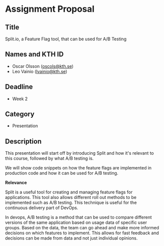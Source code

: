 # Assignment Proposal

## Title

Split.io, a Feature Flag tool, that can be used for A/B Testing

## Names and KTH ID

  - Oscar Olsson (oscols@kth.se)
  - Leo Vainio (lvainio@kth.se)

## Deadline

- Week 2

## Category

- Presentation

## Description

This presentation will start off by introducing Split and how it's relevant to this course, followed by what A/B testing is.

We will show code snippets on how the feature flags are implemented in production code and how it can be used for A/B testing.


**Relevance**

Split is a useful tool for creating and managing feature flags for applications. This tool also allows different roll out methods to be implemented such as A/B testing. This technique is useful for the continuous delivery part of DevOps. 

In devops, A/B testing is a method that can be used to compare different versions of the same application based on usage data of specific user groups. Based on the data, the team can go ahead and make more informed decisions on which features to implement. This allows for fast feedback and decisions can be made from data and not just individual opinions. 
